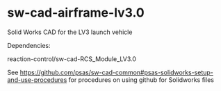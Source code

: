 sw-cad-airframe-lv3.0
=====================

Solid Works CAD for the LV3 launch vehicle

Dependencies:

reaction-control/sw-cad-RCS\_Module\_LV3.0

See https://github.com/psas/sw-cad-common#psas-solidworks-setup-and-use-procedures for procedures on using github for Solidworks files

